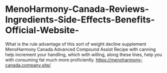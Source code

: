 # MenoHarmony-Canada-Reviews-Ingredients-Side-Effects-Benefits-Official-Website-
What is the rule advantage of this sort of weight decline supplement MenoHarmony Canada Advanced Compound Assist Recipe with canning help increment your handling, which with willing, along these lines, help you with consuming fat much more proficiently. https://menoharmony-canada.company.site/
